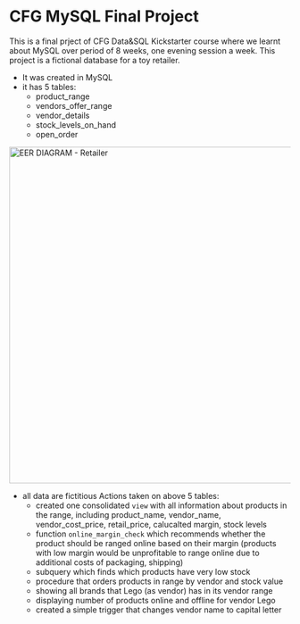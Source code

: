 # CFG MySQL Final Project
This is a final prject of CFG Data&SQL Kickstarter course where we learnt about MySQL over period of 8 weeks, one evening session a week.
This project is a fictional database for a toy retailer. 

- It was created in MySQL
- it has 5 tables:
  - product_range
  - vendors_offer_range
  - vendor_details
  - stock_levels_on_hand
  - open_order

<img width="603" alt="EER DIAGRAM - Retailer" src="https://github.com/user-attachments/assets/f010d227-3fbc-4d90-b185-0b041c3e9468">

- all data are fictitious
Actions taken on above 5 tables:
  - created one consolidated `view` with all information about products in the range, including product_name, vendor_name, vendor_cost_price, retail_price, calucalted margin, stock levels
  - function `online_margin_check` which recommends whether the product should be ranged online based on their margin (products with low margin would be unprofitable to range online due to additional costs of packaging, shipping)
  - subquery which finds which products have very low stock
  - procedure that orders products in range by vendor and stock value
  - showing all brands that Lego (as vendor) has in its vendor range 
  - displaying number of products online and offline for vendor Lego
  - created a simple trigger that changes vendor name to capital letter
    

